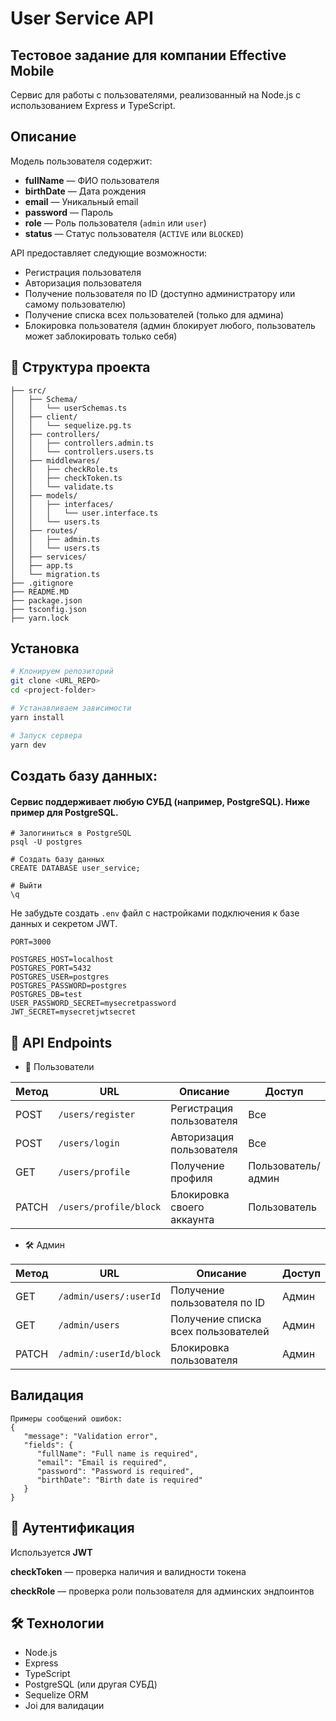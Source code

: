 # User Service API

## Тестовое задание для компании **Effective Mobile**

Сервис для работы с пользователями, реализованный на Node.js с использованием Express и TypeScript.

## Описание

Модель пользователя содержит:

- **fullName** — ФИО пользователя
- **birthDate** — Дата рождения
- **email** — Уникальный email
- **password** — Пароль
- **role** — Роль пользователя (`admin` или `user`)
- **status** — Статус пользователя (`ACTIVE` или `BLOCKED`)

API предоставляет следующие возможности:

- Регистрация пользователя
- Авторизация пользователя
- Получение пользователя по ID (доступно администратору или самому пользователю)
- Получение списка всех пользователей (только для админа)
- Блокировка пользователя (админ блокирует любого, пользователь может заблокировать только себя)

## 📂 Структура проекта

```
├── src/
│   ├── Schema/
│   │   └── userSchemas.ts
│   ├── client/
│   │   └── sequelize.pg.ts
│   ├── controllers/
│   │   ├── controllers.admin.ts
│   │   └── controllers.users.ts
│   ├── middlewares/
│   │   ├── checkRole.ts
│   │   ├── checkToken.ts
│   │   └── validate.ts
│   ├── models/
│   │   ├── interfaces/
│   │   │   └── user.interface.ts
│   │   └── users.ts
│   ├── routes/
│   │   ├── admin.ts
│   │   └── users.ts
│   ├── services/
│   ├── app.ts
│   └── migration.ts
├── .gitignore
├── README.MD
├── package.json
├── tsconfig.json
├── yarn.lock
```

## Установка

```bash
# Клонируем репозиторий
git clone <URL_REPO>
cd <project-folder>

# Устанавливаем зависимости
yarn install

# Запуск сервера
yarn dev
```

## Создать базу данных:

#### Сервис поддерживает любую СУБД (например, PostgreSQL). Ниже пример для PostgreSQL.

```
# Залогиниться в PostgreSQL
psql -U postgres

# Создать базу данных
CREATE DATABASE user_service;

# Выйти
\q

```

Не забудьте создать `.env` файл с настройками подключения к базе данных и секретом JWT.

```
PORT=3000

POSTGRES_HOST=localhost
POSTGRES_PORT=5432
POSTGRES_USER=postgres
POSTGRES_PASSWORD=postgres
POSTGRES_DB=test
USER_PASSWORD_SECRET=mysecretpassword
JWT_SECRET=mysecretjwtsecret
```

## 🚀 API Endpoints

- 👤 Пользователи

| Метод | URL                    | Описание                   | Доступ             |
| ----- | ---------------------- | -------------------------- | ------------------ |
| POST  | `/users/register`      | Регистрация пользователя   | Все                |
| POST  | `/users/login`         | Авторизация пользователя   | Все                |
| GET   | `/users/profile`       | Получение профиля          | Пользователь/админ |
| PATCH | `/users/profile/block` | Блокировка своего аккаунта | Пользователь       |

- 🛠 Админ

| Метод | URL                    | Описание                            | Доступ |
| ----- | ---------------------- | ----------------------------------- | ------ |
| GET   | `/admin/users/:userId` | Получение пользователя по ID        | Админ  |
| GET   | `/admin/users`         | Получение списка всех пользователей | Админ  |
| PATCH | `/admin/:userId/block` | Блокировка пользователя             | Админ  |

## Валидация

```
Примеры сообщений ошибок:
{
   "message": "Validation error",
   "fields": {
      "fullName": "Full name is required",
      "email": "Email is required",
      "password": "Password is required",
      "birthDate": "Birth date is required"
   }
}

```

## 🔐 Аутентификация

Используется **JWT**

**checkToken** — проверка наличия и валидности токена

**checkRole** — проверка роли пользователя для админских эндпоинтов

## 🛠 Технологии

- Node.js
- Express
- TypeScript
- PostgreSQL (или другая СУБД)
- Sequelize ORM
- Joi для валидации
